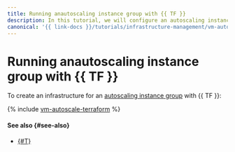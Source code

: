 ```yaml
---
title: Running anautoscaling instance group with {{ TF }}
description: In this tutorial, we will configure an autoscaling instance group using {{ TF }}.
canonical: '{{ link-docs }}/tutorials/infrastructure-management/vm-autoscale/terraform'
---
```


# Running anautoscaling instance group with {{ TF }}


To create an infrastructure for an [autoscaling instance group](index.md) with {{ TF }}:

{% include [vm-autoscale-terraform](../../../_tutorials/infrastructure/vm-autoscale-terraform.md) %}

#### See also {#see-also}

* [{#T}](console.md)